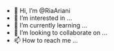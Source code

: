 - 👋 Hi, I’m @RiaAriani
- 👀 I’m interested in ...
- 🌱 I’m currently learning ...
- 💞️ I’m looking to collaborate on ...
- 📫 How to reach me ...

<!---
RiaAriani/RiaAriani is a ✨ special ✨ repository because its `README.md` (this file) appears on your GitHub profile.
You can click the Preview link to take a look at your changes.
--->
